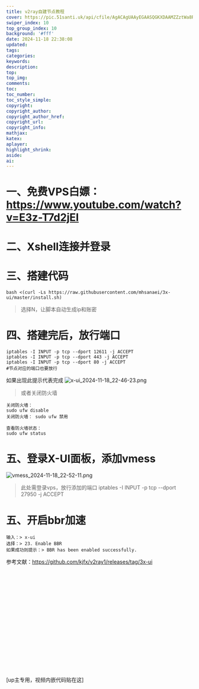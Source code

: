 ```yaml
---
title: v2ray自建节点教程
cover: https://pic.51santi.uk/api/cfile/AgACAgUAAyEGAASQGKXDAAMZZztWa8RGr476kNq_KY7T1QABEnY_AALkxDEbuvDhVUm20OEoV0u9AQADAgADeAADNgQ
swiper_index: 10
top_group_index: 10
background: '#fff'
date: 2024-11-18 22:38:08
updated:
tags:
categories:
keywords:
description:
top:
top_img:
comments:
toc:
toc_number:
toc_style_simple:
copyright:
copyright_author:
copyright_author_href:
copyright_url:
copyright_info:
mathjax:
katex:
aplayer:
highlight_shrink:
aside:
ai:
---
```

# 一、免费VPS白嫖：https://www.youtube.com/watch?v=E3z-T7d2jEI

# 二、Xshell连接并登录

# 三、搭建代码
```SHELL
bash <(curl -Ls https://raw.githubusercontent.com/mhsanaei/3x-ui/master/install.sh)

```
> 选择N，让脚本自动生成ip和账密

# 四、搭建完后，放行端口
```SHELL
iptables -I INPUT -p tcp --dport 12611 -j ACCEPT
iptables -I INPUT -p tcp --dport 443 -j ACCEPT
iptables -I INPUT -p tcp --dport 80 -j ACCEPT
#节点对应的端口也要放行

```
如果出现此提示代表完成
![x-ui_2024-11-18_22-46-23.png](https://pic.51santi.uk/api/cfile/AgACAgUAAyEGAASQGKXDAAMXZztThM3mVJwr6wyHLJRm-_DDCOAAAtrEMRu68OFVs07ph3zgzZIBAAMCAAN4AAM2BA)


> 或者关闭防火墙
```shell
关闭防火墙：
sudo ufw disable
关闭防火墙： sudo ufw 禁用

查看防火墙状态：
sudo ufw status
```
# 五、登录X-UI面板，添加vmess
![vmess_2024-11-18_22-52-11.png](https://pic.51santi.uk/api/cfile/AgACAgUAAyEGAASQGKXDAAMYZztUujnbigwDVcn-_tcRUB9oXDIAAt_EMRu68OFV2ZR5oYkJCxsBAAMCAAN5AAM2BA)
> 此处需登录vps，放行添加的端口 iptables -I INPUT -p tcp --dport 27950 -j ACCEPT

# 五、开启bbr加速
```SHELL
输入：> x-ui
选择：> 23. Enable BBR
如果成功则提示：> BBR has been enabled successfully.
```

参考文献：https://github.com/kjfx/v2ray1/releases/tag/3x-ui

<div class="video-container">
[up主专用，视频内嵌代码贴在这]
</div>

<style>
.video-container {
    position: relative;
    width: 100%;
    padding-top: 56.25%; /* 16:9 aspect ratio (height/width = 9/16 * 100%) */
}

.video-container iframe {
    position: absolute;
    top: 0;
    left: 0;
    width: 100%;
    height: 100%;
}
</style>

